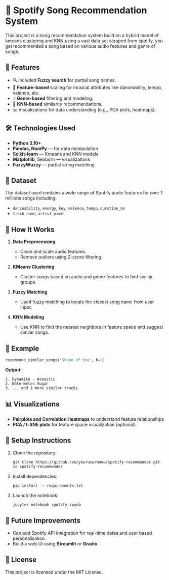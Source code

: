  # 🎵 Spotify Song Recommendation System

 This project is a song recommendation system build on a hybrid model of kmeans clustering and KNN,using a vast data set scraped from spotify, you get recommended a song based on various audio features and genre of songs.

 ## 📌 Features

- 🔍 Included **Fuzzy search** for partial song names.
- 🎯 **Feature-based** scaling for musical attributes like danceability, tempo, valence, etc.
- 🎶 **Genre-based** filtering and modeling.
- 🤝 **KNN-based** similarity recommendations.
- 📊 Visualizations for data understanding (e.g., PCA plots, heatmaps).

 ## 🛠️ Technologies Used
- **Python 3.10+**
- **Pandas, NumPy** — for data manipulation
- **Scikit-learn** — Kmeans and KNN models
- **Matplotlib**, Seaborn — visualizations
- **FuzzyWuzzy** — partial string matching
## 📁 Dataset

The dataset used contains a wide range of Spotify audio features for over 1 millions songs including:

- `danceability`, `energy`, `key`, `valence`, `tempo`, `duration_ms`
- `track_name`, `artist_name`

## 🚀 How It Works

1. **Data Preprocessing**
   - Clean and scale audio features.
   - Remove outliers using Z-score filtering.

2. **KMeans Clustering**
   - Cluster songs based on audio and genre features to find similar groups.

3. **Fuzzy Matching**
   - Used fuzzy matching to locate the closest song name from user input.

4. **KNN Modeling**
   - Use KNN to find the nearest neighbors in feature space and suggest similar songs.

## 🧪 Example

```python
recommend_similar_songs("Shape of You", k=5)
```

**Output:**
```
1. Dynamite - Acoustic
2. Watermelon Sugar
3. ... and 3 more similar tracks
```

## 📊 Visualizations

- **Pairplots and Correlation Heatmaps** to understand feature relationships
- **PCA / t-SNE plots** for feature space visualization (optional)

## 🔧 Setup Instructions

1. Clone the repository:
   ```bash
   git clone https://github.com/yourusername/spotify-recommender.git
   cd spotify-recommender
   ```

2. Install dependencies:
   ```bash
   pip install -r requirements.txt
   ```

3. Launch the notebook:
   ```bash
   jupyter notebook spotify.ipynb
   ```

## 🧠 Future Improvements

- Can add Spotify API integration for real-time dataa and user based personalisation.
- Build a web UI using **Streamlit** or **Gradio**.

## 📄 License

This project is licensed under the MIT License.
